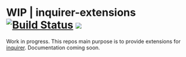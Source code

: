 # WIP | inquirer-extensions [![Build Status](https://travis-ci.org/juicyarts/inquirer-extensions.svg?branch=master)](https://travis-ci.org/juicyarts/inquirer-extensions) <a href="https://codeclimate.com/github/juicyarts/inquirer-extensions/coverage"><img src="https://codeclimate.com/github/juicyarts/inquirer-extensions/badges/coverage.svg" /></a>


Work in progress. This repos main purpose is to provide extensions for [inquirer](https://www.npmjs.com/package/inquirer).
Documentation coming soon.